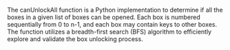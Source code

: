 The canUnlockAll function is a Python implementation to determine if all the boxes in a given list of boxes can be opened. Each box is numbered sequentially from 0 to n-1, and each box may contain keys to other boxes. The function utilizes a breadth-first search (BFS) algorithm to efficiently explore and validate the box unlocking process.
